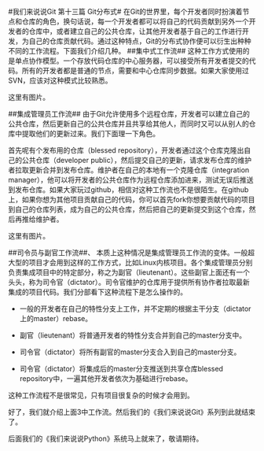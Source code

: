 #我们来说说Git 第十三篇 Git分布式#
在Git的世界里，每个开发者同时扮演着节点和仓库的角色，换句话说，每一个开发者都可以将自己的代码贡献到另外一个开发者的仓库中，或者建立自己的公共仓库，让其他开发者基于自己的工作进行开发，为自己的仓库贡献代码。通过这种特点，Git的分布式协作便可以衍生出种种不同的工作流程。下面我们介绍几种。
##集中式工作流##
这种工作方式使用的是单点协作模型。一个存放代码仓库的中心服务器，可以接受所有开发者提交的代码。所有的开发者都是普通的节点，需要和中心仓库同步数据。如果大家使用过SVN，应该对这种模式比较熟悉。

这里有图片。

##集成管理员工作流##
由于Git允许使用多个远程仓库，开发者可以建立自己的公共仓库，然后更新自己的公共仓库并且共享给其他人，而同时又可以从别人的仓库中提取他们的更新过来。我们下面理一下角色。

首先呢有个发布用的仓库（blessed repository），开发者通过这个仓库克隆出自己的公共仓库（developer public），然后提交自己的更新，请求发布仓库的维护者拉取更新合并到发布仓库。维护者在自己的本地有一个克隆仓库（integration manager），他可以将开发者的公共仓库作为远程仓库添加进来，测试无误后推送到发布仓库。如果大家玩过github，相信对这种工作流也不是很陌生。在github上，如果你想为其他项目贡献自己的代码，你可以首先fork你想要贡献代码的项目到自己的仓库列表，成为自己的公共仓库，然后把自己的更新提交到这个仓库，然后再推给维护者。

这里有图片。

##司令员与副官工作流##、
本质上这种情况是集成管理员工作流的变体。一般超大型的项目才会用到这样的工作方式，比如Linux内核项目。各个集成管理员分别负责集成项目中的特定部分，称之为副官（lieutenant）。这些副官上面还有一个头头，称为司令官（dictator）。司令官维护的仓库用于提供所有协作者拉取最新集成的项目代码。我们分部看下这种流程下是怎么操作的。

- 一般的开发者在自己的特性分支上工作，并不定期的根据主干分支（dictator上的master）rebase。

- 副官（lieutenant）将普通开发者的特性分支合并到自己的master分支中。

- 司令官（dictator）将所有副官的master分支合入到自己的master分支。

- 司令官（dictator）将集成后的master分支推送到共享仓库blessed repository中，一遍其他开发者依次为基础进行rebase。

这种工作流程不是很常见，只有项目很复杂的时候才会用到。

好了，我们就介绍上面3中工作流。然后我们的《我们来说说Git》系列到此就结束了。

后面我们的《我们来说说Python》系统马上就来了，敬请期待。